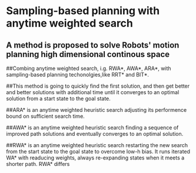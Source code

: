 # Sampling-based planning with anytime weighted search
  ## A method is proposed to solve Robots' motion planning high dimensional continous space
  ##Combing anytime weighted search, i.g. RWA*, AWA*, ARA*, with sampling-based planning techonolgies,like RRT* and BIT*.
  
  ##This method is going to quickly find the first solution, and then get better and better solutions with additional time until it converges to an optimal solution    from a start state to the goal state.
  
##ARA* is an anytime weighted heuristic search adjusting its performence bound on sufficient search time.
  
  ##AWA* is an anytime weighted heuristic search finding a sequence of improved path solutions and eventually converges to an optimal solution.
  
  ##RWA* is an anytime weighted heuristic search restarting the new search from the start state to the goal state to overcome low-h bias. It runs iterated WA* with readucing weights, always re-expanding states when it meets a shorter path. RWA* differs
